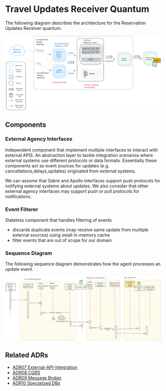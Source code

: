 # Travel Updates Receiver Quantum

The following diagram describes the architecture for the Reservation Updates Receiver quantum.
<p style="text-align:center">
<img width="1000" src="../assets/travel-update-receiver.png">
</p>

## Components

### External Agency Interfaces

Independent component that implement multiple interfaces to interact with external APIS.
An abstraction layer to tackle integration scenarios where external systems use different protocols or data formats.
Essentially these components act as event sources for updates (e.g. cancellations,delays,updates) originated from external systems.

We can assume that Sabre and Apollo interfaces support push protocols for notifying external systems about updates.
We also consider that other external agency interfaces may support push or pull protocols for notifications.

### Event Filterer

Stateless component that handles filtering of events
- discards duplicate events (may receive same update from multiple external sources) using small in-memory cache
- filter events that are out of scope for our domain


### Sequence Diagram

The following sequence diagram demonstrates how the agent processes an update event.

![Travel Update Reception](../seq-diagrams/travel-update-reception.png)

## Related ADRs
- [ADR07 External-API-Integration](../adrs/external-api-integration.md)
- [ADR08 CQRS](../adrs/cqrs.md)
- [ADR09 Message Broker](../adrs/message-broker.md)
- [ADR10 Specialized DBs](../adrs/specialized-dbs.md)
